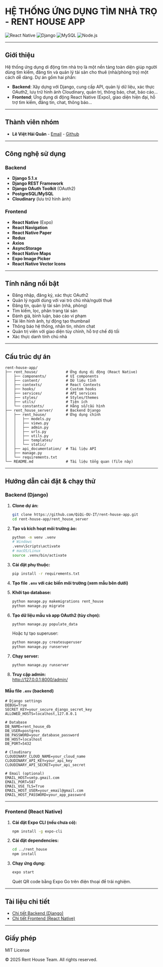 # HỆ THỐNG ỨNG DỤNG TÌM NHÀ TRỌ - RENT HOUSE APP

![React Native](https://img.shields.io/badge/React%20Native-20232A?style=for-the-badge&logo=react&logoColor=61DAFB)
![Django](https://img.shields.io/badge/Django-092E20?style=for-the-badge&logo=django&logoColor=white)
![MySQL](https://img.shields.io/badge/MySQL-4479A1?style=for-the-badge&logo=mysql&logoColor=white)
![Node.js](https://img.shields.io/badge/Node.js-339933?style=for-the-badge&logo=nodedotjs&logoColor=white)

---

## Giới thiệu

Hệ thống ứng dụng di động tìm nhà trọ là một nền tảng toàn diện giúp người dùng tìm kiếm, đăng tin và quản lý tài sản cho thuê (nhà/phòng trọ) một cách dễ dàng. Dự án gồm hai phần:
- **Backend**: Xây dựng với Django, cung cấp API, quản lý dữ liệu, xác thực OAuth2, lưu trữ hình ảnh Cloudinary, quản trị, thông báo, chat, báo cáo...
- **Frontend**: Ứng dụng di động React Native (Expo), giao diện hiện đại, hỗ trợ tìm kiếm, đăng tin, chat, thông báo...

---

## Thành viên nhóm

- **Lê Việt Hải Quân** - [Email](mailto:2251052100quan@ou.edu.vn) - [Github](https://github.com/QiQi-OU-IT/)


---

## Công nghệ sử dụng

### Backend
- **Django 5.1.x**
- **Django REST Framework**
- **Django OAuth Toolkit** (OAuth2)
- **PostgreSQL/MySQL**
- **Cloudinary** (lưu trữ hình ảnh)

### Frontend
- **React Native** (Expo)
- **React Navigation**
- **React Native Paper**
- **Redux**
- **Axios**
- **AsyncStorage**
- **React Native Maps**
- **Expo Image Picker**
- **React Native Vector Icons**

---

## Tính năng nổi bật

- Đăng nhập, đăng ký, xác thực OAuth2
- Quản lý người dùng với vai trò chủ nhà/người thuê
- Đăng tin, quản lý tài sản (nhà, phòng)
- Tìm kiếm, lọc, phân trang tài sản
- Đánh giá, bình luận, báo cáo vi phạm
- Tải lên hình ảnh, tự động tạo thumbnail
- Thông báo hệ thống, nhắn tin, nhóm chat
- Quản trị viên với giao diện tùy chỉnh, hỗ trợ chế độ tối
- Xác thực danh tính chủ nhà

---

## Cấu trúc dự án

```
rent-house-app/
├── rent_house/             # Ứng dụng di động (React Native)
│   ├── components/         # UI components
│   ├── content/            # Dữ liệu tĩnh
│   ├── contexts/           # React Contexts
│   ├── hooks/              # Custom hooks
│   ├── services/           # API services
│   ├── styles/             # Styles/themes
│   ├── utils/              # Tiện ích
│   └── constants/          # Hằng số/cấu hình
├── rent_house_server/      # Backend Django
│   ├── rent_house/         # Ứng dụng chính
│   │   ├── models.py
│   │   ├── views.py
│   │   ├── admin.py
│   │   ├── urls.py
│   │   ├── utils.py
│   │   ├── templates/
│   │   └── static/
│   ├── api_documentation/  # Tài liệu API
│   ├── manage.py
│   └── requirements.txt
└── README.md               # Tài liệu tổng quan (file này)
```

---

## Hướng dẫn cài đặt & chạy thử

### Backend (Django)

1. **Clone dự án:**
    ```bash
    git clone https://github.com/QiQi-OU-IT/rent-house-app.git
    cd rent-house-app/rent_house_server
    ```

2. **Tạo và kích hoạt môi trường ảo:**
    ```bash
    python -m venv .venv
    # Windows
    .venv\Scripts\activate
    # macOS/Linux
    source .venv/bin/activate
    ```

3. **Cài đặt phụ thuộc:**
    ```bash
    pip install -r requirements.txt
    ```

4. **Tạo file `.env` với các biến môi trường (xem mẫu bên dưới)**

5. **Khởi tạo database:**
    ```bash
    python manage.py makemigrations rent_house
    python manage.py migrate
    ```

6. **Tạo dữ liệu mẫu và app OAuth2 (tùy chọn):**
    ```bash
    python manage.py populate_data
    ```
    Hoặc tự tạo superuser:
    ```bash
    python manage.py createsuperuser
    python manage.py runserver
    ```

7. **Chạy server:**
    ```bash
    python manage.py runserver
    ```

8. **Truy cập admin:**  
    http://127.0.0.1:8000/admin/

#### Mẫu file `.env` (backend)

```
# Django settings
DEBUG=True
SECRET_KEY=your_secure_django_secret_key
ALLOWED_HOSTS=localhost,127.0.0.1

# Database
DB_NAME=rent_house_db
DB_USER=postgres
DB_PASSWORD=your_database_password
DB_HOST=localhost
DB_PORT=5432

# Cloudinary
CLOUDINARY_CLOUD_NAME=your_cloud_name
CLOUDINARY_API_KEY=your_api_key
CLOUDINARY_API_SECRET=your_api_secret

# Email (optional)
EMAIL_HOST=smtp.gmail.com
EMAIL_PORT=587
EMAIL_USE_TLS=True
EMAIL_HOST_USER=your_email@gmail.com
EMAIL_HOST_PASSWORD=your_app_password
```

---

### Frontend (React Native)

1. **Cài đặt Expo CLI (nếu chưa có):**
    ```bash
    npm install -g expo-cli
    ```

2. **Cài đặt dependencies:**
    ```bash
    cd ../rent_house
    npm install
    ```

3. **Chạy ứng dụng:**
    ```bash
    expo start
    ```
    Quét QR code bằng Expo Go trên điện thoại để trải nghiệm.

---

## Tài liệu chi tiết

- [Chi tiết Backend (Django)](/rent_house_server/README.md)
- [Chi tiết Frontend (React Native)](/rent_house/README.md)

---

## Giấy phép

MIT License

© 2025 Rent House Team. All rights reserved.



